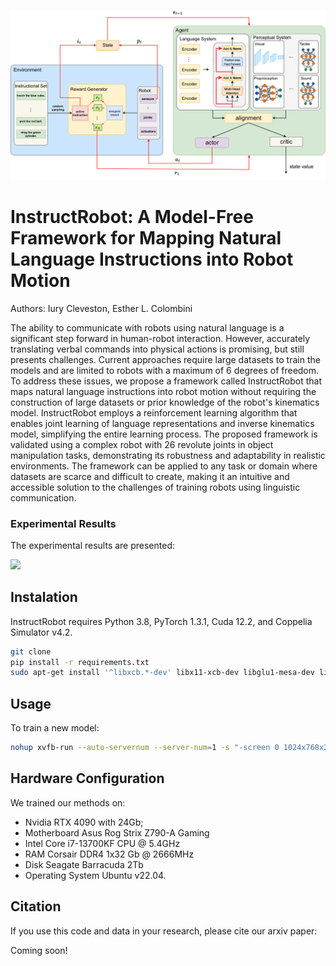 ![](results/arch.png)

# InstructRobot: A Model-Free Framework for Mapping Natural Language Instructions into Robot Motion

Authors: Iury Cleveston, Esther L. Colombini

The ability to communicate with robots using natural language is a significant step forward in human-robot interaction. However, accurately translating verbal commands into physical actions is promising, but still presents challenges. Current approaches require large datasets to train the models and are limited to robots with a maximum of 6 degrees of freedom. To address these issues, we propose a framework called InstructRobot that maps natural language instructions into robot motion without requiring the construction of large datasets or prior knowledge of the robot's kinematics model. InstructRobot employs a reinforcement learning algorithm that enables joint learning of language representations and inverse kinematics model, simplifying the entire learning process. The proposed framework is validated using a complex robot with 26 revolute joints in object manipulation tasks, demonstrating its robustness and adaptability in realistic environments. The framework can be applied to any task or domain where datasets are scarce and difficult to create, making it an intuitive and accessible solution to the challenges of training robots using linguistic communication. 

### Experimental Results

The experimental results are presented:

<img src="results/trajectory.png" width="20%"> 

## Instalation

InstructRobot requires Python 3.8, PyTorch 1.3.1, Cuda 12.2, and Coppelia Simulator v4.2.

```bash
git clone
pip install -r requirements.txt
sudo apt-get install '^libxcb.*-dev' libx11-xcb-dev libglu1-mesa-dev libxrender-dev libxi-dev libxkbcommon-dev libxkbcommon-x11-dev
```

## Usage

To train a new model:
```bash
nohup xvfb-run --auto-servernum --server-num=1 -s "-screen 0 1024x768x24" python3 Main.py &
```

## Hardware Configuration

We trained our methods on:
  - Nvidia RTX 4090 with 24Gb;
  - Motherboard Asus Rog Strix Z790-A Gaming
  - Intel Core i7-13700KF CPU @ 5.4GHz
  - RAM Corsair DDR4 1x32 Gb @ 2666MHz
  - Disk Seagate Barracuda 2Tb
  - Operating System Ubuntu v22.04. 

## Citation
If you use this code and data in your research, please cite our arxiv paper:

Coming soon!
<!--
```
@article{cleveston2021ram,
  title={RAM-VO: Less is more in Visual Odometry},
  author={Cleveston, Iury and Colombini, Esther L},
  journal={arXiv preprint arXiv:2107.02974},
  year={2021}
}
```
-->
